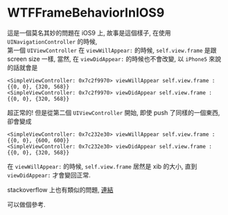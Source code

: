# WTFFrameBehaviorInIOS9

這是一個莫名其妙的問題在 iOS9 上, 
故事是這個樣子,  在使用 `UINavigationController` 的時候,  
第一個 `UIViewController` 在 `viewWillAppear:` 的時候, 
`self.view.frame` 是跟 screen size 一樣,
當然, 在 `viewDidAppear:` 的時候也不會改變,
以 `iPhone5` 來說的話就會是

`````
<SimpleViewController: 0x7c2f9970> viewWillAppear self.view.frame : {{0, 0}, {320, 568}}
<SimpleViewController: 0x7c2f9970> viewDidAppear self.view.frame : {{0, 0}, {320, 568}}
`````

超正常的! 但是從第二個 `UIViewController` 開始, 即使 push 了同樣的一個東西, 卻會變成

`````
<SimpleViewController: 0x7c232e30> viewWillAppear self.view.frame : {{0, 0}, {600, 600}}
<SimpleViewController: 0x7c232e30> viewDidAppear self.view.frame : {{0, 0}, {320, 568}}
`````

在 `viewWillAppear:` 的時候, `self.view.frame` 居然是 xib 的大小, 
直到 `viewDidAppear:` 才會變回正常.

stackoverflow 上也有類似的問題, [連結](http://stackoverflow.com/questions/32662851/ios-9-frame-no-longer-set-in-viewwillappear-after-uinavigationcontroller-pushvi)

可以做個參考.


